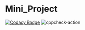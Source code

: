 # Mini_Project

[![Codacy Badge](https://app.codacy.com/project/badge/Grade/02d297cc42104fe7b7e6a6bb30635792)](https://www.codacy.com/gh/99002519/Mini_Project/dashboard?utm_source=github.com&amp;utm_medium=referral&amp;utm_content=99002519/Mini_Project&amp;utm_campaign=Badge_Grade)
![cppcheck-action](https://github.com/99002519/Linux_MiniProject/workflows/cppcheck-action/badge.svg?branch=master)
